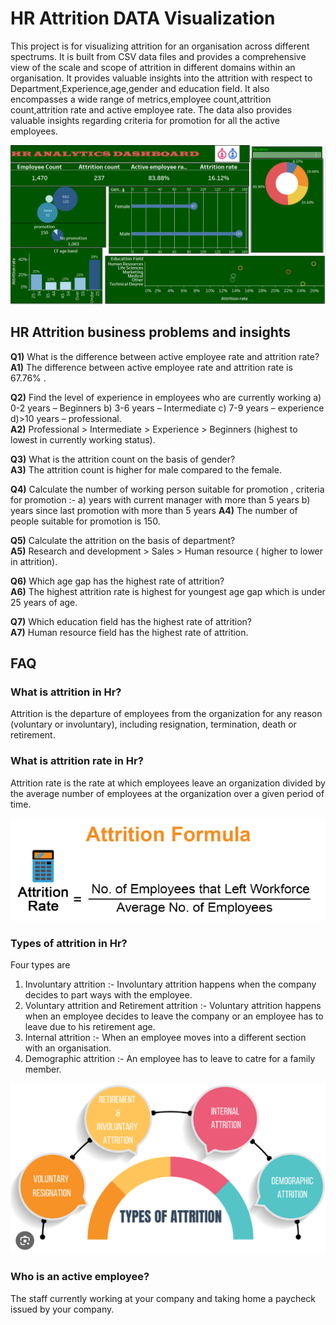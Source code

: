 # HR Attrition DATA Visualization  

This project is for visualizing attrition for an organisation across different spectrums. It is built from CSV data files and provides a comprehensive view of the scale and scope of attrition in different domains within an organisation. It provides valuable insights into the attrition with respect to Department,Experience,age,gender and education field. It also encompasses a wide range of metrics,employee count,attrition count,attrition rate and active employee rate. The data also provides valuable insights regarding criteria for promotion for all the active employees. 

![Alt text](HR_Attrition.png?raw=true "Title")  

## HR Attrition business problems and insights  

**Q1)**  What is the difference between active employee rate and attrition rate?  
**A1)**  The difference between active employee rate and attrition rate is 67.76% .  

**Q2)**  Find the level of experience in employees who are currently working
          a) 0-2 years – Beginners b) 3-6 years – Intermediate c) 7-9 years – experience d)>10 years – professional.  
**A2)**  Professional > Intermediate > Experience > Beginners (highest to lowest in currently working          status).  

**Q3)**  What is the attrition count on the basis of gender?  
**A3)**  The attrition count is higher for male compared to the female.  

**Q4)**  Calculate the number of working person suitable for promotion , criteria for promotion :-
         a) years with current manager with more than 5 years b) years since last promotion with more than 5 years
**A4)**  The number of people suitable for promotion is 150.  

**Q5)**  Calculate the attrition on the basis of department?  
**A5)**  Research and development > Sales > Human resource ( higher to lower in attrition).  

**Q6)**  Which age gap has the highest rate of attrition?  
**A6)**  The highest attrition rate is highest for youngest age gap which is under 25 years of age.  

**Q7)**  Which education field has the highest rate of attrition?  
**A7)**  Human resource field has the highest rate of attrition.  

## FAQ

###  What is attrition in Hr?  
Attrition is the departure of employees from the organization for any reason (voluntary or involuntary), including resignation, termination, death or retirement.  

###  What is attrition rate in Hr?  
Attrition rate is the rate at which employees leave an organization divided by the average number of employees at the organization over a given period of time.  


![Alt text](attrition_formula.png?raw=true "Title") 

### Types of attrition in Hr?  
Four types are  
1. Involuntary attrition :- Involuntary attrition happens when the company decides to part ways with the employee.  
2. Voluntary attrition and Retirement attrition :- Voluntary attrition happens when an employee decides to leave the company or an employee has to leave due to his retirement age.  
3. Internal attrition :- When an employee moves into a different section with an organisation.  
4. Demographic attrition :- An employee has to leave to catre for a family member.  

![Alt text](attrition.png?raw=true "Title")  

### Who is an active employee?  

The staff currently working at your company and taking home a paycheck issued by your company.  

  




 








